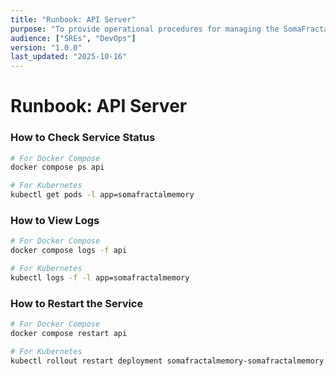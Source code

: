 ```yaml
---
title: "Runbook: API Server"
purpose: "To provide operational procedures for managing the SomaFractalMemory API server."
audience: ["SREs", "DevOps"]
version: "1.0.0"
last_updated: "2025-10-16"
---
```


# Runbook: API Server

### How to Check Service Status
```bash
# For Docker Compose
docker compose ps api

# For Kubernetes
kubectl get pods -l app=somafractalmemory
```

### How to View Logs
```bash
# For Docker Compose
docker compose logs -f api

# For Kubernetes
kubectl logs -f -l app=somafractalmemory
```

### How to Restart the Service
```bash
# For Docker Compose
docker compose restart api

# For Kubernetes
kubectl rollout restart deployment somafractalmemory-somafractalmemory
```
